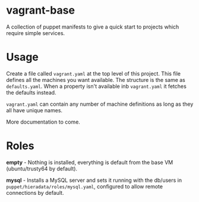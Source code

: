 # vagrant-base

A collection of puppet manifests to give a quick start to projects which require simple services.

# Usage

Create a file called `vagrant.yaml` at the top level of this project. This file defines all the machines you want available. The structure is the same as `defaults.yaml`. When a property isn't available inb `vagrant.yaml` it fetches the defaults instead.

`vagrant.yaml` can contain any number of machine definitions as long as they all have unique names.

More documentation to come.

# Roles

__empty__ - Nothing is installed, everything is default from the base VM (ubuntu/trusty64 by default).

__mysql__ - Installs a MySQL server and sets it running with the db/users in `puppet/hieradata/roles/mysql.yaml`, configured to allow remote connections by default.

